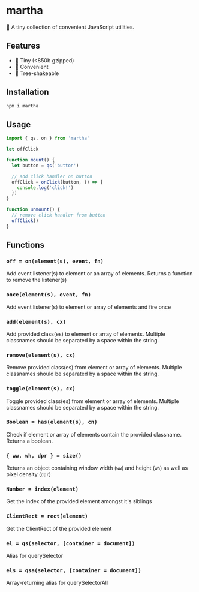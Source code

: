 # martha

🥪 A tiny collection of convenient JavaScript utilities.

## Features

- 🔬 Tiny (<850b gzipped)
- 🚕 Convenient
- 🌲 Tree-shakeable

## Installation

```sh
npm i martha
```

## Usage

```js
import { qs, on } from 'martha'

let offClick

function mount() {
  let button = qs('button')

  // add click handler on button
  offClick = onClick(button, () => {
    console.log('click!')
  })
}

function unmount() {
  // remove click handler from button
  offClick()
}
```

## Functions

### `off = on(element(s), event, fn)`

Add event listener(s) to element or an array of elements. Returns a function to remove the listener(s)

### `once(element(s), event, fn)`

Add event listener(s) to element or array of elements and fire once

### `add(element(s), cx)`

Add provided class(es) to element or array of elements. Multiple classnames should be separated by a space within the string.

### `remove(element(s), cx)`

Remove provided class(es) from element or array of elements. Multiple classnames should be separated by a space within the string.

### `toggle(element(s), cx)`

Toggle provided class(es) from element or array of elements. Multiple classnames should be separated by a space within the string.

### `Boolean = has(element(s), cn)`

Check if element or array of elements contain the provided classname. Returns a boolean.

### `{ ww, wh, dpr } = size()`

Returns an object containing window width (`ww`) and height (`wh`) as well as pixel density (`dpr`)

### `Number = index(element)`

Get the index of the provided element amongst it's siblings

### `ClientRect = rect(element)`

Get the ClientRect of the provided element

### `el = qs(selector, [container = document])`

Alias for querySelector

### `els = qsa(selector, [container = document])`

Array-returning alias for querySelectorAll
